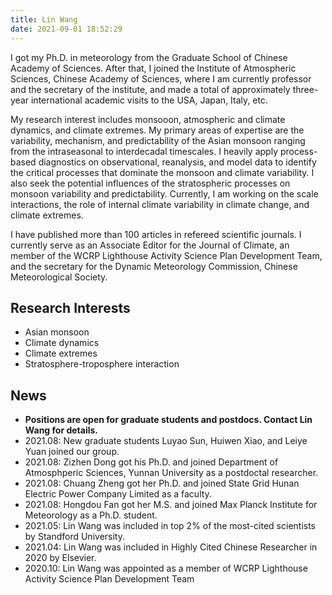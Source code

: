 ```yaml
---
title: Lin Wang
date: 2021-09-01 18:52:29
---
```


I got my Ph.D. in meteorology from the Graduate School of Chinese Academy of Sciences. After that, I joined the Institute of Atmospheric Sciences, Chinese Academy of Sciences, where I am currently professor and the secretary of the institute, and made a total of approximately three-year international academic visits to the USA, Japan, Italy, etc. 

My research interest includes monsooon, atmospheric and climate dynamics, and climate extremes. My primary areas of expertise are the variability, mechanism, and predictability of the Asian monsoon ranging from the intraseasonal to interdecadal timescales. I heavily apply process-based diagnostics on observational, reanalysis, and model data to identify the critical processes that dominate the monsoon and climate variability. I also seek the potential influences of the stratospheric processes on monsoon variability and predictability. Currently, I am working on the scale interactions, the role of internal climate variability in climate change, and climate extremes. 

I have published more than 100 articles in refereed scientific journals. I currently serve as an Associate Editor for the Journal of Climate, an member of the WCRP Lighthouse Activity Science Plan Development Team, and the secretary for the Dynamic Meteorology Commission, Chinese Meteorological Society.

## Research Interests
- Asian monsoon
- Climate dynamics
- Climate extremes
- Stratosphere-troposphere interaction

## News

- **Positions are open for graduate students and postdocs. Contact Lin Wang for details.**
- 2021.08: New graduate students Luyao Sun, Huiwen Xiao, and Leiye Yuan joined our group.
- 2021.08: Zizhen Dong got his Ph.D. and joined Department of Atmosphperic Sciences, Yunnan University as a postdoctal researcher.
- 2021.08: Chuang Zheng got her Ph.D. and joined State Grid Hunan Electric Power Company Limited as a faculty.
- 2021.08: Hongdou Fan got her M.S. and joined Max Planck Institute for Meteorology as a Ph.D. student.
- 2021.05: Lin Wang was included in top 2% of the most-cited scientists by Standford University.
- 2021.04: Lin Wang was included in Highly Cited Chinese Researcher in 2020 by Elsevier.
- 2020.10: Lin Wang was appointed as a member of WCRP Lighthouse Activity Science Plan Development Team

